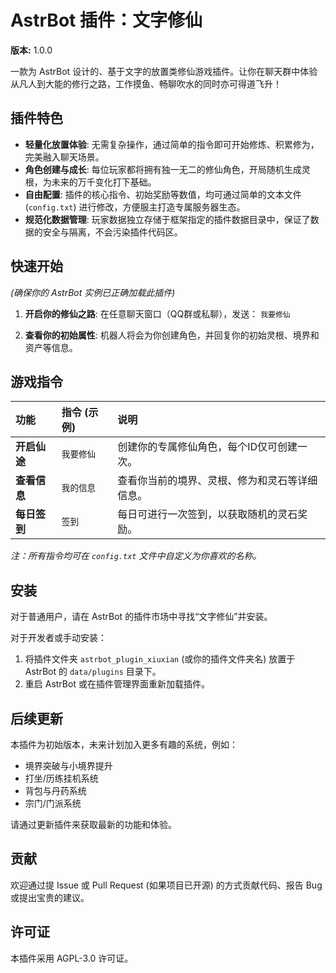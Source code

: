 # AstrBot 插件：文字修仙

**版本:** 1.0.0

一款为 AstrBot 设计的、基于文字的放置类修仙游戏插件。让你在聊天群中体验从凡人到大能的修行之路，工作摸鱼、畅聊吹水的同时亦可得道飞升！

## 插件特色

*   **轻量化放置体验**: 无需复杂操作，通过简单的指令即可开始修炼、积累修为，完美融入聊天场景。
*   **角色创建与成长**: 每位玩家都将拥有独一无二的修仙角色，开局随机生成灵根，为未来的万千变化打下基础。
*   **自由配置**: 插件的核心指令、初始奖励等数值，均可通过简单的文本文件 (`config.txt`) 进行修改，方便服主打造专属服务器生态。
*   **规范化数据管理**: 玩家数据独立存储于框架指定的插件数据目录中，保证了数据的安全与隔离，不会污染插件代码区。

## 快速开始

*(确保你的 AstrBot 实例已正确加载此插件)*

1.  **开启你的修仙之路**: 在任意聊天窗口（QQ群或私聊），发送：
    `我要修仙`

2.  **查看你的初始属性**:
    机器人将会为你创建角色，并回复你的初始灵根、境界和资产等信息。

## 游戏指令

| 功能 | 指令 (示例) | 说明 |
| :--- | :--- | :--- |
| **开启仙途** | `我要修仙` | 创建你的专属修仙角色，每个ID仅可创建一次。 |
| **查看信息** | `我的信息` | 查看你当前的境界、灵根、修为和灵石等详细信息。 |
| **每日签到** | `签到` | 每日可进行一次签到，以获取随机的灵石奖励。 |

*注：所有指令均可在 `config.txt` 文件中自定义为你喜欢的名称。*

## 安装

对于普通用户，请在 AstrBot 的插件市场中寻找“文字修仙”并安装。

对于开发者或手动安装：
1.  将插件文件夹 `astrbot_plugin_xiuxian` (或你的插件文件夹名) 放置于 AstrBot 的 `data/plugins` 目录下。
2.  重启 AstrBot 或在插件管理界面重新加载插件。

## 后续更新

本插件为初始版本，未来计划加入更多有趣的系统，例如：
*   境界突破与小境界提升
*   打坐/历练挂机系统
*   背包与丹药系统
*   宗门/门派系统

请通过更新插件来获取最新的功能和体验。

## 贡献

欢迎通过提 Issue 或 Pull Request (如果项目已开源) 的方式贡献代码、报告 Bug 或提出宝贵的建议。

## 许可证

本插件采用 AGPL-3.0 许可证。